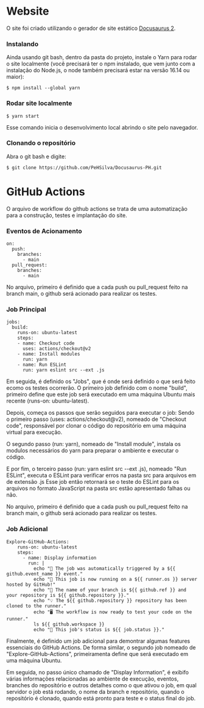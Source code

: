 # Website

O site foi criado utilizando o gerador de site estático [Docusaurus 2](https://docusaurus.io/).

### Instalando

Ainda usando git bash, dentro da pasta do projeto, instale o Yarn para rodar o site localmente (você precisará ter o npm instalado, que vem junto com a instalação do Node.js, o node também precisará estar na versão 16.14 ou maior):

```
$ npm install --global yarn
```

### Rodar site localmente

```
$ yarn start
```

Esse comando inicia o desenvolvimento local abrindo o site pelo navegador.

### Clonando o repositório

Abra o git bash e digite:

```
$ git clone https://github.com/PeHSilva/Docusaurus-PH.git
```

# GitHub Actions

O arquivo de workflow do github actions se trata de uma automatização para a construção, testes e implantação do site.

### Eventos de Acionamento

```
on:
  push:
    branches:
      - main
  pull_request:
    branches:
      - main
```

No arquivo, primeiro é definido que a cada push ou pull_request feito na branch main, o github será acionado para realizar os testes.

### Job Principal

```
jobs:
  build:
    runs-on: ubuntu-latest
    steps:
    - name: Checkout code
      uses: actions/checkout@v2
    - name: Install modules
      run: yarn
    - name: Run ESLint
      run: yarn eslint src --ext .js
```

Em seguida, é definido os "Jobs", que é onde será definido o que será feito ecomo os testes ocorrerão. O primeiro job definido com o nome "build", primeiro define que este job será executado em uma máquina Ubuntu mais recente (runs-on: ubuntu-latest).

Depois, começa os passos que serão seguidos para executar o job: Sendo o primeiro passo (uses: actions/checkout@v2), nomeado de "Checkout code", responsável por clonar o código do repositório em uma máquina virtual para execução.

O segundo passo (run: yarn), nomeado de "Install module", instala os modulos necessários do yarn para preparar o ambiente e executar o código.

E por fim, o terceiro passo (run: yarn eslint src --ext .js), nomeado "Run ESLint", executa o ESLint para verificar erros na pasta src para arquivos em de extensão .js Esse job então retornará se o teste do ESLint para os arquivos no formato JavaScript na pasta src estão apresentado falhas ou não.

No arquivo, primeiro é definido que a cada push ou pull_request feito na branch main, o github será acionado para realizar os testes.

### Job Adicional

```
Explore-GitHub-Actions:
    runs-on: ubuntu-latest
    steps:
      - name: Display information
        run: |
          echo "🎉 The job was automatically triggered by a ${{ github.event_name }} event."
          echo "🐧 This job is now running on a ${{ runner.os }} server hosted by GitHub!"
          echo "🔎 The name of your branch is ${{ github.ref }} and your repository is ${{ github.repository }}."
          echo "💡 The ${{ github.repository }} repository has been cloned to the runner."
          echo "🖥️ The workflow is now ready to test your code on the runner."
          ls ${{ github.workspace }}
          echo "🍏 This job's status is ${{ job.status }}."
```

Finalmente, é definido um job adicional para demontrar algumas features essenciais do GitHub Actions. De forma similar, o segundo job nomeado de "Explore-GitHub-Actions", primeiramenta define que será executado em uma máquina Ubuntu.

Em seguida, no passo único chamado de "Display Information", é exibifo várias informações relacionadas ao ambiente de execução, eventos, branches do repositório e outros detalhes como o que ativou o job, em qual servidor o job está rodando, o nome da branch e repositório, quando o repositório é clonado, quando está pronto para teste e o status final do job.